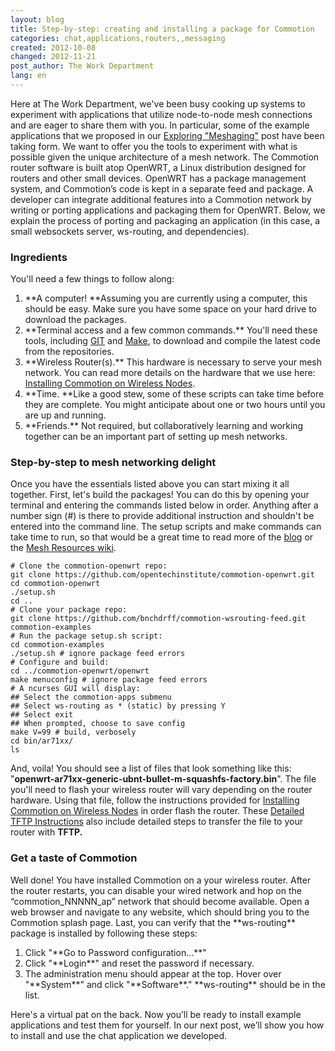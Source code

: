```yaml
---
layout: blog
title: Step-by-step: creating and installing a package for Commotion
categories: chat,applications,routers,,messaging
created: 2012-10-08
changed: 2012-11-21
post_author: The Work Department
lang: en
---
```

  Here at The Work Department, we&#39;ve been busy cooking up systems to experiment with applications that utilize node-to-node mesh connections and are eager to share them with you. In particular, some of the example applications that we proposed in our <a class="external" href="https://commotionwireless.net/blog/exploring-meshaging" target="_blank">Exploring &quot;Meshaging&quot;</a> post have been taking form. We want to offer you the tools to experiment with what is possible given the unique architecture of a mesh network.
The Commotion router software is built atop OpenWRT, a Linux distribution designed for routers and other small devices. OpenWRT has a package management system, and Commotion&rsquo;s code is kept in a separate feed and package. A developer can integrate additional features into a Commotion network by writing or porting applications and packaging them for OpenWRT. Below, we explain the process of porting and packaging an application (in this case, a small websockets server, ws-routing, and dependencies).
<h3>Ingredients</h3>You&#39;ll need a few things to follow along:
<ol><li>**A computer! **Assuming you are currently using a computer, this should be easy. Make sure you have some space on your hard drive to download the packages.</li><li>**Terminal access and a few common commands.** You&#39;ll need these tools, including <a class="external" href="http://git-scm.com/book/en/Getting-Started-Installing-Git" target="_blank">GIT</a> and <a href="http://www.gnu.org/software/make/manual/make.html#Top" target="_blank">Make</a>, to download and compile the latest code from the repositories.</li><li>**Wireless Router(s).** This hardware is necessary to serve your mesh network. You can read more details on the hardware that we use here: <a class="external" href="https://code.commotionwireless.net/projects/commotion-manual/wiki/Installing_Commotion_on_Wireless_Nodes#A-little-background" target="_blank">Installing Commotion on Wireless Nodes</a>.</li><li>**Time. **Like a good stew, some of these scripts can take time before they are complete. You might anticipate about one or two hours until you are up and running.</li><li>**Friends.** Not required, but collaboratively learning and working together can be an important part of setting up mesh networks.</li></ol><h3>Step-by-step to mesh networking delight</h3>Once you have the essentials listed above you can start mixing it all together.
First, let&#39;s build the packages! You can do this by opening your terminal and entering the commands listed below in order. Anything after a number sign (#) is there to provide additional instruction and shouldn&#39;t be entered into the command line. The setup scripts and make commands can take time to run, so that would be a great time to read more of the <a class="external" href="https://commotionwireless.net/blog" target="_blank">blog</a> or the <a class="external" href="https://commotionwireless.net/wiki/mesh-resources" target="_blank">Mesh Resources wiki</a>.

	# Clone the commotion-openwrt repo:
	git clone https://github.com/opentechinstitute/commotion-openwrt.git
	cd commotion-openwrt
	./setup.sh
	cd ..
	# Clone your package repo:
	git clone https://github.com/bnchdrff/commotion-wsrouting-feed.git commotion-examples
	# Run the package setup.sh script:
	cd commotion-examples
	./setup.sh # ignore package feed errors
	# Configure and build:
	cd ../commotion-openwrt/openwrt
	make menuconfig # ignore package feed errors
	# A ncurses GUI will display:
	## Select the commotion-apps submenu
	## Select ws-routing as * (static) by pressing Y
	## Select exit
	## When prompted, choose to save config
	make V=99 # build, verbosely
	cd bin/ar71xx/
	ls

And, voila! You should see a list of files that look something like this: &quot;**openwrt-ar71xx-generic-ubnt-bullet-m-squashfs-factory.bin**&quot;. The file you&#39;ll need to flash your wireless router will vary depending on the router hardware. Using that file, follow the instructions provided for <a class="external" href="https://code.commotionwireless.net/projects/commotion-manual/wiki/Installing_Commotion_on_Wireless_Nodes" target="_blank">Installing Commotion on Wireless Nodes</a> in order flash the router. These <a class="external" href="https://code.commotionwireless.net/projects/commotion-manual/wiki/Detailed_TFTP_Instructions" target="_blank">Detailed TFTP Instructions</a> also include detailed steps to transfer the file to your router with **TFTP.**
<h3>Get a taste of Commotion</h3>Well done! You have installed Commotion on a your wireless router. After the router restarts, you can disable your wired network and hop on the &ldquo;commotion_NNNNN_ap&rdquo; network that should become available. Open a web browser and navigate to any website, which should bring you to the Commotion splash page. Last, you can verify that the **ws-routing** package is installed by following these steps:
<ol><li>Click &quot;**Go to Password configuration...**&quot;</li><li>Click &quot;**Login**&quot; and reset the password if necessary.</li><li>The administration menu should appear at the top. Hover over &quot;**System**&quot; and click &quot;**Software**.&quot; **ws-routing** should be in the list.</li></ol>Here&#39;s a virtual pat on the back. Now you&rsquo;ll be ready to install example applications and test them for yourself. In our next post, we&rsquo;ll show you how to install and use the chat application we developed.
 
